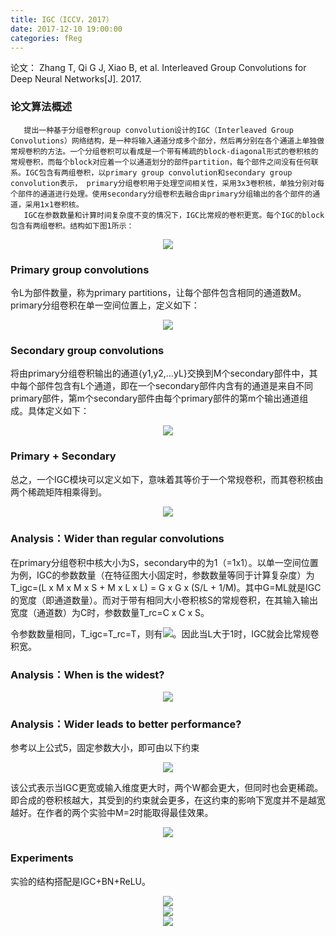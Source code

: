 ```yaml
---
title: IGC（ICCV，2017）
date: 2017-12-10 19:00:00
categories: fReg
---
```


<script type="text/javascript" src="http://cdn.mathjax.org/mathjax/latest/MathJax.js?config=default"></script>

论文： Zhang T, Qi G J, Xiao B, et al. Interleaved Group Convolutions for Deep Neural Networks[J]. 2017. 

### 论文算法概述

       提出一种基于分组卷积group convolution设计的IGC（Interleaved Group Convolutions）网络结构，是一种将输入通道分成多个部分，然后再分别在各个通道上单独做常规卷积的方法。一个分组卷积可以看成是一个带有稀疏的block-diagonal形式的卷积核的常规卷积，而每个block对应着一个以通道划分的部件partition，每个部件之间没有任何联系。IGC包含有两组卷积，以primary group convolution和secondary group convolution表示， primary分组卷积用于处理空间相关性，采用3x3卷积核，单独分别对每个部件的通道进行处理。使用secondary分组卷积去融合由primary分组输出的各个部件的通道，采用1x1卷积核。
	   IGC在参数数量和计算时间复杂度不变的情况下，IGC比常规的卷积更宽。每个IGC的block包含有两组卷积。结构如下图1所示：

<center><img src="{{ site.baseurl }}/images/pdReg/igc1.png"></center>

### Primary group convolutions

   令L为部件数量，称为primary partitions，让每个部件包含相同的通道数M。primary分组卷积在单一空间位置上，定义如下：
   
<center><img src="{{ site.baseurl }}/images/pdReg/igc2.png"></center>
  
### Secondary group convolutions

   将由primary分组卷积输出的通道{y1,y2,…yL}交换到M个secondary部件中，其中每个部件包含有L个通道，即在一个secondary部件内含有的通道是来自不同primary部件，第m个secondary部件由每个primary部件的第m个输出通道组成。具体定义如下：
   
   <center><img src="{{ site.baseurl }}/images/pdReg/igc3.png"></center>
 
### Primary + Secondary

   总之，一个IGC模块可以定义如下，意味着其等价于一个常规卷积，而其卷积核由两个稀疏矩阵相乘得到。
 
<center><img src="{{ site.baseurl }}/images/pdReg/igc4.png"></center>

### Analysis：Wider than regular convolutions

   在primary分组卷积中核大小为S，secondary中的为1（=1x1）。以单一空间位置为例，IGC的参数数量（在特征图大小固定时，参数数量等同于计算复杂度）为T_igc=(L x M x M x S + M x L x L)  =  G x G x (S/L + 1/M)。其中G=ML就是IGC的宽度（即通道数量）。而对于带有相同大小卷积核S的常规卷积，在其输入输出宽度（通道数）为C时，参数数量T_rc=C x C x S。
   
   令参数数量相同，T_igc=T_rc=T，则有<img src="{{ site.baseurl }}/images/pdReg/igc5.png">。因此当L大于1时，IGC就会比常规卷积宽。
   
### Analysis：When is the widest?

<center><img src="{{ site.baseurl }}/images/pdReg/igc6.png"></center>

### Analysis：Wider leads to better performance?

   参考以上公式5，固定参数大小，即可由以下约束
   
<center><img src="{{ site.baseurl }}/images/pdReg/igc7.png"></center>

   该公式表示当IGC更宽或输入维度更大时，两个W都会更大，但同时也会更稀疏。即合成的卷积核越大，其受到的约束就会更多，在这约束的影响下宽度并不是越宽越好。在作者的两个实验中M=2时能取得最佳效果。
   
<center><img src="{{ site.baseurl }}/images/pdReg/igc8.png"></center> 

### Experiments

   实验的结构搭配是IGC+BN+ReLU。
   
<center><img src="{{ site.baseurl }}/images/pdReg/igc9.png"></center>  

<center><img src="{{ site.baseurl }}/images/pdReg/igc10.png"></center> 

<center><img src="{{ site.baseurl }}/images/pdReg/igc11.png"></center> 